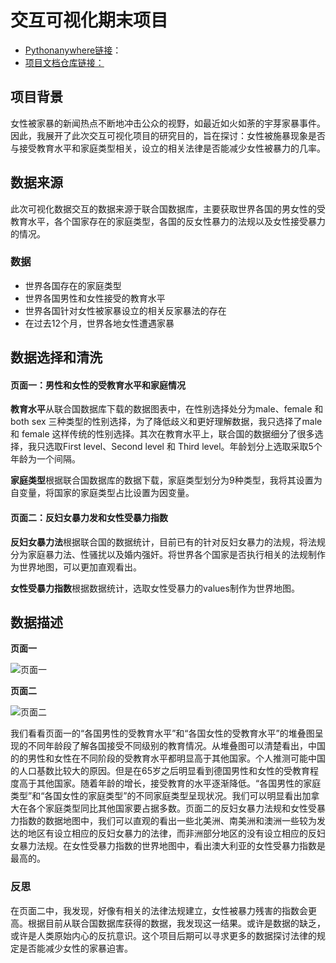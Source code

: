 # 交互可视化期末项目

- [Pythonanywhere链接](http://jx871614147.pythonanywhere.com/)：
- [项目文档仓库链接：](https://github.com/VickyCN/finalvisual)

## 项目背景
女性被家暴的新闻热点不断地冲击公众的视野，如最近如火如荼的宇芽家暴事件。因此，我展开了此次交互可视化项目的研究目的，旨在探讨：女性被施暴现象是否与接受教育水平和家庭类型相关，设立的相关法律是否能减少女性被暴力的几率。
## 数据来源
此次可视化数据交互的数据来源于联合国数据库，主要获取世界各国的男女性的受教育水平，各个国家存在的家庭类型，各国的反女性暴力的法规以及女性接受暴力的情况。
### 数据
- 世界各国存在的家庭类型
- 世界各国男性和女性接受的教育水平
- 世界各国针对女性被家暴设立的相关反家暴法的存在
- 在过去12个月，世界各地女性遭遇家暴

## 数据选择和清洗
#### 页面一：男性和女性的受教育水平和家庭情况

**教育水平**从联合国数据库下载的数据图表中，在性别选择处分为male、female 和 both sex 三种类型的性别选择，为了降低歧义和更好理解数据，我只选择了male 和 female 这样传统的性别选择。其次在教育水平上，联合国的数据细分了很多选择，我只选取First level、Second level 和 Third level。年龄划分上选取采取5个年龄为一个间隔。

**家庭类型**根据联合国数据库的数据下载，家庭类型划分为9种类型，我将其设置为自变量，将国家的家庭类型占比设置为因变量。

#### 页面二：反妇女暴力发和女性受暴力指数

**反妇女暴力法**根据联合国的数据统计，目前已有的针对反妇女暴力的法规，将法规分为家庭暴力法、性骚扰以及婚内强奸。将世界各个国家是否执行相关的法规制作为世界地图，可以更加直观看出。

**女性受暴力指数**根据数据统计，选取女性受暴力的values制作为世界地图。

## 数据描述
**页面一**

![页面一](https://images.gitee.com/uploads/images/2020/0103/233227_f03ed1cf_1648228.jpeg "页面一.JPG")

**页面二**

![页面二](https://images.gitee.com/uploads/images/2020/0103/233252_fcd103b0_1648228.jpeg "页面二.JPG")

我们看看页面一的“各国男性的受教育水平”和“各国女性的受教育水平”的堆叠图呈现的不同年龄段了解各国接受不同级别的教育情况。从堆叠图可以清楚看出，中国的的男性和女性在不同阶段的受教育水平都明显高于其他国家。个人推测可能中国的人口基数比较大的原因。但是在65岁之后明显看到德国男性和女性的受教育程度高于其他国家。随着年龄的增长，接受教育的水平逐渐降低。“各国男性的家庭类型”和“各国女性的家庭类型”的不同家庭类型呈现状况。我们可以明显看出加拿大在各个家庭类型同比其他国家要占据多数。页面二的反妇女暴力法规和女性受暴力指数的数据地图中，我们可以直观的看出一些北美洲、南美洲和澳洲一些较为发达的地区有设立相应的反妇女暴力的法律，而非洲部分地区的没有设立相应的反妇女暴力法规。在女性受暴力指数的世界地图中，看出澳大利亚的女性受暴力指数是最高的。

### 反思
在页面二中，我发现，好像有相关的法律法规建立，女性被暴力残害的指数会更高。根据目前从联合国数据库获得的数据，我发现这一结果。或许是数据的缺乏，或许是人类原始内心的反抗意识。这个项目后期可以寻求更多的数据探讨法律的规定是否能减少女性的家暴迫害。

